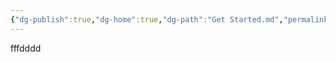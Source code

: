 ```yaml
---
{"dg-publish":true,"dg-home":true,"dg-path":"Get Started.md","permalink":"/get-started/","tags":["gardenEntry"],"dgPassFrontmatter":true,"noteIcon":"","updated":"2025-01-13T21:57:17.578+07:00"}
---
```


fffdddd